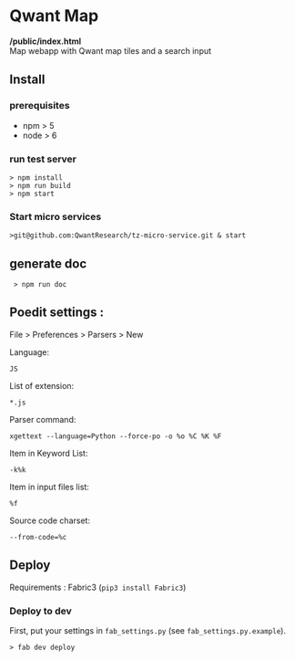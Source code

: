# Qwant Map

**/public/index.html**  
Map webapp with Qwant map tiles and a search input


## Install

### prerequisites

- npm > 5
- node > 6

### run test server
```
> npm install
> npm run build
> npm start
```

### Start micro services
```
>git@github.com:QwantResearch/tz-micro-service.git & start
```

## generate doc
```
 > npm run doc
```

## Poedit settings :

File > Preferences > Parsers > New

Language:

```
JS
```
List of extension:
```
*.js
```
Parser command:
```
xgettext --language=Python --force-po -o %o %C %K %F
```
Item in Keyword List:
```
-k%k
```
Item in input files list:
```
%f
```
Source code charset:
```
--from-code=%c
```


## Deploy

Requirements : Fabric3 (`pip3 install Fabric3`)

### Deploy to dev

First, put your settings in `fab_settings.py` (see `fab_settings.py.example`).

```
> fab dev deploy
```